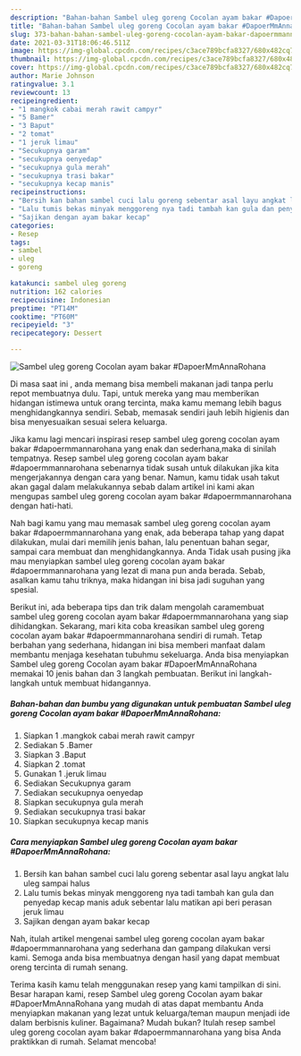 ```yaml
---
description: "Bahan-bahan Sambel uleg goreng Cocolan ayam bakar #DapoerMmAnnaRohana yang nikmat Untuk Jualan"
title: "Bahan-bahan Sambel uleg goreng Cocolan ayam bakar #DapoerMmAnnaRohana yang nikmat Untuk Jualan"
slug: 373-bahan-bahan-sambel-uleg-goreng-cocolan-ayam-bakar-dapoermmannarohana-yang-nikmat-untuk-jualan
date: 2021-03-31T18:06:46.511Z
image: https://img-global.cpcdn.com/recipes/c3ace789bcfa8327/680x482cq70/sambel-uleg-goreng-cocolan-ayam-bakar-dapoermmannarohana-foto-resep-utama.jpg
thumbnail: https://img-global.cpcdn.com/recipes/c3ace789bcfa8327/680x482cq70/sambel-uleg-goreng-cocolan-ayam-bakar-dapoermmannarohana-foto-resep-utama.jpg
cover: https://img-global.cpcdn.com/recipes/c3ace789bcfa8327/680x482cq70/sambel-uleg-goreng-cocolan-ayam-bakar-dapoermmannarohana-foto-resep-utama.jpg
author: Marie Johnson
ratingvalue: 3.1
reviewcount: 13
recipeingredient:
- "1 mangkok cabai merah rawit campyr"
- "5 Bamer"
- "3 Baput"
- "2 tomat"
- "1 jeruk limau"
- "Secukupnya garam"
- "secukupnya oenyedap"
- "secukupnya gula merah"
- "secukupnya trasi bakar"
- "secukupnya kecap manis"
recipeinstructions:
- "Bersih kan bahan sambel cuci lalu goreng sebentar asal layu angkat lalu uleg sampai halus"
- "Lalu tumis bekas minyak menggoreng nya tadi tambah kan gula dan penyedap kecap manis aduk sebentar lalu matikan api beri perasan jeruk limau"
- "Sajikan dengan ayam bakar kecap"
categories:
- Resep
tags:
- sambel
- uleg
- goreng

katakunci: sambel uleg goreng 
nutrition: 162 calories
recipecuisine: Indonesian
preptime: "PT14M"
cooktime: "PT60M"
recipeyield: "3"
recipecategory: Dessert

---
```



![Sambel uleg goreng Cocolan ayam bakar #DapoerMmAnnaRohana](https://img-global.cpcdn.com/recipes/c3ace789bcfa8327/680x482cq70/sambel-uleg-goreng-cocolan-ayam-bakar-dapoermmannarohana-foto-resep-utama.jpg)

Di masa  saat ini , anda memang bisa membeli makanan jadi tanpa perlu repot membuatnya dulu. Tapi, untuk mereka yang mau memberikan hidangan istimewa untuk orang tercinta, maka kamu memang lebih bagus menghidangkannya sendiri. Sebab, memasak sendiri jauh lebih higienis dan bisa menyesuaikan sesuai selera keluarga.

Jika kamu lagi mencari inspirasi resep sambel uleg goreng cocolan ayam bakar #dapoermmannarohana yang enak dan sederhana,maka di sinilah tempatnya. Resep sambel uleg goreng cocolan ayam bakar #dapoermmannarohana  sebenarnya tidak susah untuk dilakukan jika kita mengerjakannya dengan cara yang benar. Namun, kamu tidak usah takut akan gagal dalam melakukannya 
sebab dalam artikel ini kami akan mengupas sambel uleg goreng cocolan ayam bakar #dapoermmannarohana dengan hati-hati.  



Nah bagi kamu yang mau memasak sambel uleg goreng cocolan ayam bakar #dapoermmannarohana yang enak, ada beberapa tahap yang dapat dilakukan, mulai dari memilih jenis bahan, lalu penentuan bahan segar, sampai cara membuat dan menghidangkannya. Anda Tidak usah pusing jika mau menyiapkan sambel uleg goreng cocolan ayam bakar #dapoermmannarohana yang lezat di mana pun anda berada. Sebab, asalkan kamu  tahu triknya, maka hidangan ini bisa jadi suguhan yang spesial.

Berikut ini, ada beberapa tips dan trik dalam mengolah caramembuat sambel uleg goreng cocolan ayam bakar #dapoermmannarohana yang siap dihidangkan. Sekarang, mari kita coba kreasikan sambel uleg goreng cocolan ayam bakar #dapoermmannarohana sendiri di rumah. Tetap berbahan yang sederhana, hidangan ini bisa memberi manfaat dalam membantu menjaga kesehatan tubuhmu sekeluarga. Anda bisa menyiapkan Sambel uleg goreng Cocolan ayam bakar #DapoerMmAnnaRohana memakai 10 jenis bahan dan 3 langkah pembuatan. Berikut ini langkah-langkah untuk membuat hidangannya.

<!--inarticleads1-->

##### Bahan-bahan dan bumbu yang digunakan untuk pembuatan Sambel uleg goreng Cocolan ayam bakar #DapoerMmAnnaRohana:

1. Siapkan 1 .mangkok cabai merah rawit campyr
1. Sediakan 5 .Bamer
1. Siapkan 3 .Baput
1. Siapkan 2 .tomat
1. Gunakan 1 .jeruk limau
1. Sediakan Secukupnya garam
1. Sediakan secukupnya oenyedap
1. Siapkan secukupnya gula merah
1. Sediakan secukupnya trasi bakar
1. Siapkan secukupnya kecap manis




<!--inarticleads2-->

##### Cara menyiapkan Sambel uleg goreng Cocolan ayam bakar #DapoerMmAnnaRohana:

1. Bersih kan bahan sambel cuci lalu goreng sebentar asal layu angkat lalu uleg sampai halus
1. Lalu tumis bekas minyak menggoreng nya tadi tambah kan gula dan penyedap kecap manis aduk sebentar lalu matikan api beri perasan jeruk limau
1. Sajikan dengan ayam bakar kecap




Nah, itulah artikel mengenai  sambel uleg goreng cocolan ayam bakar #dapoermmannarohana  yang sederhana dan gampang dilakukan versi kami. Semoga anda bisa membuatnya dengan hasil yang dapat membuat oreng tercinta di rumah senang. 

Terima kasih kamu telah menggunakan resep yang kami tampilkan di sini. Besar harapan kami, resep  Sambel uleg goreng Cocolan ayam bakar #DapoerMmAnnaRohana yang mudah di atas dapat membantu Anda menyiapkan makanan yang lezat untuk keluarga/teman maupun menjadi ide dalam berbisnis kuliner. Bagaimana? Mudah bukan? Itulah resep sambel uleg goreng cocolan ayam bakar #dapoermmannarohana yang bisa Anda praktikkan di rumah. Selamat mencoba!


